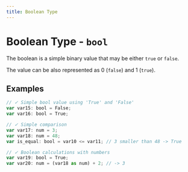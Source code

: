 ```yaml
---
title: Boolean Type
---
```


# Boolean Type - `bool`

The boolean is a simple binary value that may be either `true` or `false`.

The value can be also represented as 0 (`false`) and 1 (`true`).

## Examples

```ts
// ✓ Simple bool value using 'True' and 'False'
var var15: bool = False;
var var16: bool = True;

// ✓ Simple comparison
var var17: num = 3;
var var18: num = 48;
var is_equal: bool = var10 <= var11; // 3 smaller than 48 -> True

// ✓ Boolean calculations with numbers
var var19: bool = True;
var var20: num = (var18 as num) + 2; // -> 3
```
